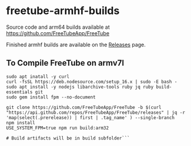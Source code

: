 # freetube-armhf-builds
Source code and arm64 builds available at https://github.com/FreeTubeApp/FreeTube

Finished armhf builds are available on the [Releases](https://github.com/Jai-JAP/freetube-armhf-builds/releases) page.

## To Compile FreeTube on armv7l
```
sudo apt inatall -y curl
curl -fsSL https://deb.nodesource.com/setup_16.x | sudo -E bash -
sudo apt install -y nodejs libarchive-tools ruby jq ruby build-essentials git
sudo gem install fpm --no-document

git clone https://github.com/FreeTubeApp/FreeTube -b $(curl "https://api.github.com/repos/FreeTubeApp/FreeTube/releases" | jq -r 'map(select(.prerelease)) | first | .tag_name' ) --single-branch
npm install
USE_SYSTEM_FPM=true npm run build:arm32

# Build artifacts will be in build subfolder```
